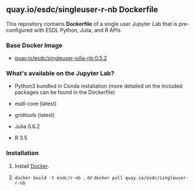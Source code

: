 ## quay.io/esdc/singleuser-r-nb Dockerfile


This repository contains **Dockerfile** of a single user Jupyter Lab that is pre-configured with ESDL Python, Julia, and R APIs


### Base Docker Image

* [quay.io/esdc/singleuser-julia-nb:0.5.2](https://quay.io/repository/esdc/singleuser-julia-nb/)

### What's available on the Jupyter Lab?

* Python3 bundled in Conda installation (more detailed on the included packages can be found in the Dockerfile)

* esdl-core (latest)

* gridtools (latest)

* Julia 0.6.2

* R 3.5


### Installation

1. Install [Docker](https://www.docker.com/).
 
2. `docker build -t esdc/r-nb .` or `docker pull quay.io/esdc/singleuser-r-nb`
